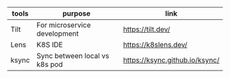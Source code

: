 | tools | purpose                      | link                 |
| ------- | ------------------------------ | ---------------------- |
| Tilt  | For microservice development  | https://tilt.dev/    |
| Lens  | K8S IDE                       | https://k8slens.dev/ |
| ksync | Sync between local vs k8s pod | https://ksync.github.io/ksync/ |
